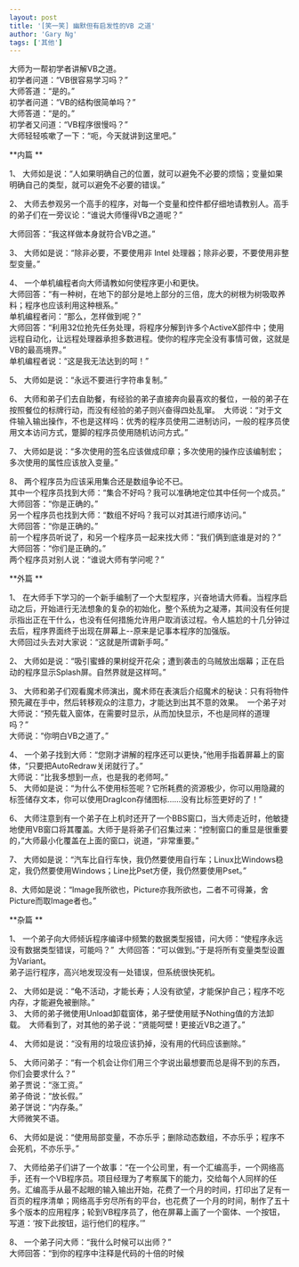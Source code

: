 ```yaml
---
layout: post
title: '[笑一笑] 幽默但有启发性的VB 之道'
author: 'Gary Ng'
tags: ['其他']
---
```


大师为一帮初学者讲解VB之道。   
初学者问道：“VB很容易学习吗？”   
大师答道：“是的。”   
初学者问道：“VB的结构很简单吗？”   
大师答道：“是的。”   
初学者又问道：“VB程序很慢吗？”   
大师轻轻咳嗽了一下：“呃，今天就讲到这里吧。”   
  
**内篇 **  
  
1、
大师如是说：“人如果明确自己的位置，就可以避免不必要的烦恼；变量如果明确自己的类型，就可以避免不必要的错误。”   
  
2、
大师去参观另一个高手的程序，对每一个变量和控件都仔细地请教别人。高手的弟子们在一旁议论：“谁说大师懂得VB之道呢？” 
  
大师回答：“我这样做本身就符合VB之道。” 
  
3、 大师如是说：“除非必要，不要使用非 Intel
处理器；除非必要，不要使用非整型变量。” 
  
4、 一个单机编程者向大师请教如何使程序更小和更快。   
大师回答：“有一种树，在地下的部分是地上部分的三倍，庞大的树根为树吸取养料；程序也应该利用这种根系。”   
单机编程者问：“那么，怎样做到呢？”   
大师回答：“利用32位抢先任务处理，将程序分解到许多个ActiveX部件中；使用远程自动化，让远程处理器承担多数进程。使你的程序完全没有事情可做，这就是VB的最高境界。”   
单机编程者说：“这是我无法达到的呵！” 
  
5、 大师如是说：“永远不要进行字符串复制。” 
  
6、
大师和弟子们去自助餐，有经验的弟子直接奔向最喜欢的餐位，一般的弟子在按照餐位的标牌行动，而没有经验的弟子则兴奋得四处乱窜。 
大师说：“对于文件输入输出操作，不也是这样吗：优秀的程序员使用二进制访问，一般的程序员使用文本访问方式，蹩脚的程序员使用随机访问方式。” 
  
7、
大师如是说：“多次使用的签名应该做成印章；多次使用的操作应该编制宏；多次使用的属性应该放入变量。” 
  
8、 两个程序员为应该采用集合还是数组争论不已。   
其中一个程序员找到大师：“集合不好吗？我可以准确地定位其中任何一个成员。”   
大师回答：“你是正确的。”   
另一个程序员也找到大师：“数组不好吗？我可以对其进行顺序访问。”   
大师回答：“你是正确的。”   
前一个程序员听说了，和另一个程序员一起来找大师：“我们俩到底谁是对的？”   
大师回答：“你们是正确的。”   
两个程序员对别人说：“谁说大师有学问呢？”   
  
**外篇 **  
  
1、
在大师手下学习的一个新手编制了一个大型程序，兴奋地请大师看。当程序启动之后，开始进行无法想象的复杂的初始化，整个系统为之凝滞，其间没有任何提示指出正在干什么，也没有任何措施允许用户取消该过程。令人尴尬的十几分钟过去后，程序界面终于出现在屏幕上--原来是记事本程序的加强版。   
大师回过头去对大家说：“这就是所谓新手呵。” 
  
2、
大师如是说：“吸引蜜蜂的果树绽开花朵；遭到袭击的乌贼放出烟幕；正在启动的程序显示Splash屏。自然界就是这样呵。” 
  
3、
大师和弟子们观看魔术师演出，魔术师在表演后介绍魔术的秘诀：只有将物件预先藏在手中，然后转移观众的注意力，才能达到出其不意的效果。 
一个弟子对大师说：“预先载入窗体，在需要时显示，从而加快显示，不也是同样的道理吗？”   
大师说：“你明白VB之道了。” 
  
4、
一个弟子找到大师：“您刚才讲解的程序还可以更快，”他用手指着屏幕上的窗体，“只要把AutoRedraw关闭就行了。”   
大师说：“比我多想到一点，也是我的老师呵。”   
5、
大师如是说：“为什么不使用标签呢？它所耗费的资源极少，你可以用隐藏的标签储存文本，你可以使用DragIcon存储图标……没有比标签更好的了！” 
  
6、
大师注意到有一个弟子在上机时还开了一个BBS窗口，当大师走近时，他敏捷地使用VB窗口将其覆盖。大师于是将弟子们召集过来：“控制窗口的重显是很重要的，”大师最小化覆盖在上面的窗口，说道，“非常重要。” 
  
7、
大师如是说：“汽车比自行车快，我仍然要使用自行车；Linux比Windows稳定，我仍然要使用Windows；Line比Pset方便，我仍然要使用Pset。” 
  
8、大师如是说：“Image我所欲也，Picture亦我所欲也，二者不可得兼，舍Picture而取Image者也。”   
  
**杂篇 **  
  
1、
一个弟子向大师倾诉程序编译中频繁的数据类型报错，问大师：“使程序永远没有数据类型错误，可能吗？” 
大师回答：“可以做到。”于是将所有变量类型设置为Variant。   
弟子运行程序，高兴地发现没有一处错误，但系统很快死机。 
  
2、
大师如是说：“龟不活动，才能长寿；人没有欲望，才能保护自己；程序不吃内存，才能避免被删除。”   
3、 大师的弟子微使用Unload卸载窗体，弟子壁使用赋予Nothing值的方法卸载。 
大师看到了，对其他的弟子说：“贤能呵壁！更接近VB之道了。” 
  
4、 大师如是说：“没有用的垃圾应该扔掉，没有用的代码应该删除。” 
  
5、
大师问弟子：“有一个机会让你们用三个字说出最想要而总是得不到的东西，你们会要求什么？”   
弟子贾说：“涨工资。”   
弟子倚说：“放长假。”   
弟子饼说：“内存条。”   
大师微笑不语。 
  
6、
大师如是说：“使用局部变量，不亦乐乎；删除动态数组，不亦乐乎；程序不会死机，不亦乐乎。” 
  
7、
大师给弟子们讲了一个故事：“在一个公司里，有一个汇编高手，一个网络高手，还有一个VB程序员。项目经理为了考察属下的能力，交给每个人同样的任务。汇编高手从最不起眼的输入输出开始，花费了一个月的时间，打印出了足有一百页的程序清单；网络高手穷尽所有的平台，也花费了一个月的时间，制作了五十多个版本的应用程序；轮到VB程序员了，他在屏幕上画了一个窗体、一个按钮，写道：‘按下此按钮，运行他们的程序。’” 
  
8、 一个弟子问大师：“我什么时候可以出师？”   
大师回答：“到你的程序中注释是代码的十倍的时候
